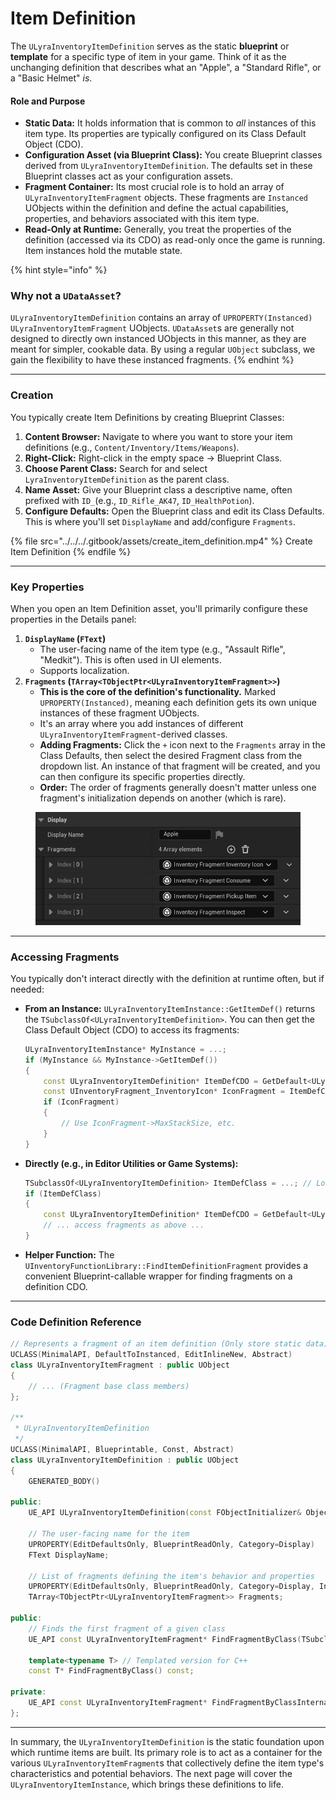 # Item Definition

The `ULyraInventoryItemDefinition` serves as the static **blueprint** or **template** for a specific type of item in your game. Think of it as the unchanging definition that describes what an "Apple", a "Standard Rifle", or a "Basic Helmet" _is_.

#### Role and Purpose

* **Static Data:** It holds information that is common to _all_ instances of this item type. Its properties are typically configured on its Class Default Object (CDO).
* **Configuration Asset (via Blueprint Class):** You create Blueprint classes derived from `ULyraInventoryItemDefinition`. The defaults set in these Blueprint classes act as your configuration assets.
* **Fragment Container:** Its most crucial role is to hold an array of `ULyraInventoryItemFragment` objects. These fragments are `Instanced` UObjects within the definition and define the actual capabilities, properties, and behaviors associated with this item type.
* **Read-Only at Runtime:** Generally, you treat the properties of the definition (accessed via its CDO) as read-only once the game is running. Item instances hold the mutable state.

{% hint style="info" %}
### **Why not a `UDataAsset`?**

`ULyraInventoryItemDefinition` contains an array of `UPROPERTY(Instanced)` `ULyraInventoryItemFragment` UObjects. `UDataAsset`s are generally not designed to directly own instanced UObjects in this manner, as they are meant for simpler, cookable data. By using a regular `UObject` subclass, we gain the flexibility to have these instanced fragments.
{% endhint %}

***

### Creation

You typically create Item Definitions by creating Blueprint Classes:

1. **Content Browser:** Navigate to where you want to store your item definitions (e.g., `Content/Inventory/Items/Weapons`).
2. **Right-Click:** Right-click in the empty space -> Blueprint Class.
3. **Choose Parent Class:** Search for and select `LyraInventoryItemDefinition` as the parent class.
4. **Name Asset:** Give your Blueprint class a descriptive name, often prefixed with `ID_`(e.g., `ID_Rifle_AK47`, `ID_HealthPotion`).
5. **Configure Defaults:** Open the Blueprint class and edit its Class Defaults. This is where you'll set `DisplayName` and add/configure `Fragments`.

{% file src="../../../.gitbook/assets/create_item_definition.mp4" %}
Create Item Definition
{% endfile %}

***

### Key Properties

When you open an Item Definition asset, you'll primarily configure these properties in the Details panel:

1. **`DisplayName` (`FText`)**
   * The user-facing name of the item type (e.g., "Assault Rifle", "Medkit"). This is often used in UI elements.
   * Supports localization.
2. **`Fragments` (`TArray<TObjectPtr<ULyraInventoryItemFragment>>`)**
   * **This is the core of the definition's functionality.** Marked `UPROPERTY(Instanced)`, meaning each definition gets its own unique instances of these fragment UObjects.
   * It's an array where you add instances of different `ULyraInventoryItemFragment`-derived classes.
   * **Adding Fragments:** Click the `+` icon next to the `Fragments` array in the Class Defaults, then select the desired Fragment class from the dropdown list. An instance of that fragment will be created, and you can then configure its specific properties directly.
   * **Order:** The order of fragments generally doesn't matter unless one fragment's initialization depends on another (which is rare).

<figure><img src="../../../.gitbook/assets/image (16).png" alt=""><figcaption></figcaption></figure>

***

### Accessing Fragments

You typically don't interact directly with the definition at runtime often, but if needed:

*   **From an Instance:** `ULyraInventoryItemInstance::GetItemDef()` returns the `TSubclassOf<ULyraInventoryItemDefinition>`. You can then get the Class Default Object (CDO) to access its fragments:

    ```cpp
    ULyraInventoryItemInstance* MyInstance = ...;
    if (MyInstance && MyInstance->GetItemDef())
    {
        const ULyraInventoryItemDefinition* ItemDefCDO = GetDefault<ULyraInventoryItemDefinition>(MyInstance->GetItemDef());
        const UInventoryFragment_InventoryIcon* IconFragment = ItemDefCDO->FindFragmentByClass<UInventoryFragment_InventoryIcon>();
        if (IconFragment)
        {
            // Use IconFragment->MaxStackSize, etc.
        }
    }
    ```
*   **Directly (e.g., in Editor Utilities or Game Systems):**

    ```cpp
    TSubclassOf<ULyraInventoryItemDefinition> ItemDefClass = ...; // Load class
    if (ItemDefClass)
    {
        const ULyraInventoryItemDefinition* ItemDefCDO = GetDefault<ULyraInventoryItemDefinition>(ItemDefClass);
        // ... access fragments as above ...
    }
    ```
* **Helper Function:** The `UInventoryFunctionLibrary::FindItemDefinitionFragment` provides a convenient Blueprint-callable wrapper for finding fragments on a definition CDO.

***

### Code Definition Reference

```cpp
// Represents a fragment of an item definition (Only store static data)
UCLASS(MinimalAPI, DefaultToInstanced, EditInlineNew, Abstract)
class ULyraInventoryItemFragment : public UObject
{
    // ... (Fragment base class members)
};

/**
 * ULyraInventoryItemDefinition
 */
UCLASS(MinimalAPI, Blueprintable, Const, Abstract)
class ULyraInventoryItemDefinition : public UObject
{
    GENERATED_BODY()

public:
    UE_API ULyraInventoryItemDefinition(const FObjectInitializer& ObjectInitializer = FObjectInitializer::Get());

    // The user-facing name for the item
    UPROPERTY(EditDefaultsOnly, BlueprintReadOnly, Category=Display)
    FText DisplayName;

    // List of fragments defining the item's behavior and properties
    UPROPERTY(EditDefaultsOnly, BlueprintReadOnly, Category=Display, Instanced)
    TArray<TObjectPtr<ULyraInventoryItemFragment>> Fragments;

public:
    // Finds the first fragment of a given class
    UE_API const ULyraInventoryItemFragment* FindFragmentByClass(TSubclassOf<ULyraInventoryItemFragment> FragmentClass) const;

    template<typename T> // Templated version for C++
    const T* FindFragmentByClass() const;

private:
    UE_API const ULyraInventoryItemFragment* FindFragmentByClassInternal(const UClass* FragmentClass) const;
};
```

***

In summary, the `ULyraInventoryItemDefinition` is the static foundation upon which runtime items are built. Its primary role is to act as a container for the various `ULyraInventoryItemFragment`s that collectively define the item type's characteristics and potential behaviors. The next page will cover the `ULyraInventoryItemInstance`, which brings these definitions to life.
